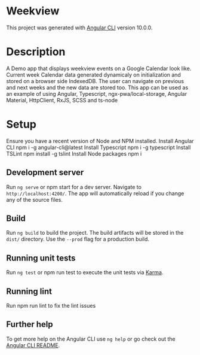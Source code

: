 # Weekview

This project was generated with [Angular CLI](https://github.com/angular/angular-cli) version 10.0.0.

# Description
A Demo app that displays weekview events on a Google Calendar look like. Current week Calendar data generated dynamicaly on initialization and stored on a browser side IndexedDB. 
The user can navigate on previous and next weeks and the new data are stored too. This app can be used as an example of using Angular, Typescript, ngx-pwa/local-storage, Angular Material, HttpClient, RxJS, SCSS and ts-node

# Setup
Ensure you have a recent version of Node and NPM installed.
Install Angular CLI npm i -g angular-cli@latest
Install Typescript npm i -g typescript
Install TSLint npm install -g tslint
Install Node packages npm i

## Development server

Run `ng serve` or npm start for a dev server. Navigate to `http://localhost:4200/`. The app will automatically reload if you change any of the source files.

## Build

Run `ng build` to build the project. The build artifacts will be stored in the `dist/` directory. Use the `--prod` flag for a production build.

## Running unit tests

Run `ng test` or npm run test to execute the unit tests via [Karma](https://karma-runner.github.io).

## Running lint

Run npm run lint to fix the lint issues


## Further help

To get more help on the Angular CLI use `ng help` or go check out the [Angular CLI README](https://github.com/angular/angular-cli/blob/master/README.md).
